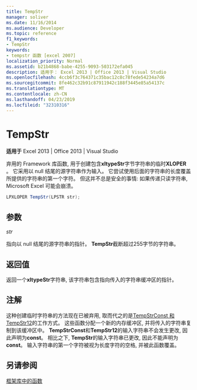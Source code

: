 ```yaml
---
title: TempStr
manager: soliver
ms.date: 11/16/2014
ms.audience: Developer
ms.topic: reference
f1_keywords:
- TempStr
keywords:
- tempstr 函数 [excel 2007]
localization_priority: Normal
ms.assetid: b21b4868-babe-4255-9093-503172efa045
description: 适用于： Excel 2013 | Office 2013 | Visual Studio
ms.openlocfilehash: 4ccb6f3c764371c35bac12c8c78fede54234a7d6
ms.sourcegitcommit: 8fe462c32b91c87911942c188f3445e85a54137c
ms.translationtype: MT
ms.contentlocale: zh-CN
ms.lasthandoff: 04/23/2019
ms.locfileid: "32310316"
---
```

# <a name="tempstr"></a>TempStr

 **适用于** Excel 2013 | Office 2013 | Visual Studio 
  
弃用的 Framework 库函数, 用于创建包含**xltypeStr**字节字符串的临时**XLOPER** 。 它采用以 null 结尾的源字符串作为输入。 它尝试使用后面的字符串的长度覆盖所提供的字符串的第一个字符。 但这并不总是安全的事情: 如果传递只读字符串, Microsoft Excel 可能会崩溃。 
  
```cs
LPXLOPER TempStr(LPSTR str);
```

## <a name="parameters"></a>参数

 _str_
  
指向以 null 结尾的源字符串的指针。 **TempStr**截断超过255字节的字符串。 
  
## <a name="return-value"></a>返回值

返回一个**xltypeStr**字符串, 该字符串包含指向传入的字符串缓冲区的指针。 
  
## <a name="remarks"></a>注解

这种创建临时字符串的方法现在已被弃用, 取而代之的是[TempStrConst 和 TempStr12](tempstrconst-tempstr12.md)的工作方式。 这些函数分配一个新的内存缓冲区, 并将传入的字符串复制到该缓冲区中。 **TempStrConst**和**TempStr12**的输入字符串不会发生更改, 因此声明为**const**。 相比之下, **TempStr**的输入字符串已更改, 因此不能声明为**const**。 输入字符串的第一个字符被视为长度字符的空格, 并被此函数覆盖。
  
## <a name="see-also"></a>另请参阅



[框架库中的函数](functions-in-the-framework-library.md)

